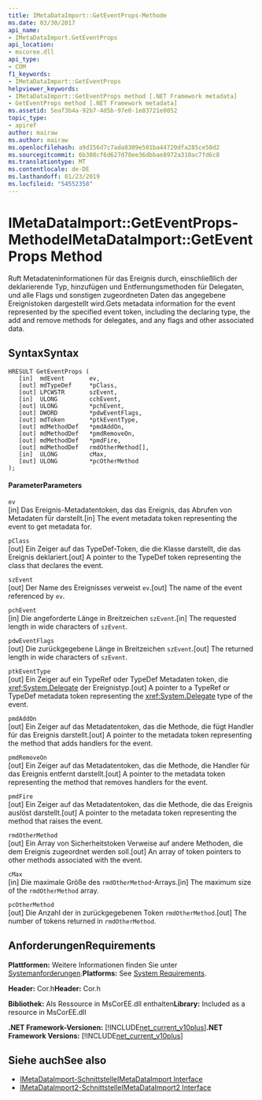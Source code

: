 ```yaml
---
title: IMetaDataImport::GetEventProps-Methode
ms.date: 03/30/2017
api_name:
- IMetaDataImport.GetEventProps
api_location:
- mscoree.dll
api_type:
- COM
f1_keywords:
- IMetaDataImport::GetEventProps
helpviewer_keywords:
- IMetaDataImport::GetEventProps method [.NET Framework metadata]
- GetEventProps method [.NET Framework metadata]
ms.assetid: 5eaf3b4a-92b7-4d5b-97e0-1e83721e0052
topic_type:
- apiref
author: mairaw
ms.author: mairaw
ms.openlocfilehash: a9d156d7c7ada8309e501ba44720dfa285ce50d2
ms.sourcegitcommit: 6b308cf6d627d78ee36dbbae8972a310ac7fd6c8
ms.translationtype: MT
ms.contentlocale: de-DE
ms.lasthandoff: 01/23/2019
ms.locfileid: "54552358"
---
```

# <a name="imetadataimportgeteventprops-method"></a><span data-ttu-id="1618d-102">IMetaDataImport::GetEventProps-Methode</span><span class="sxs-lookup"><span data-stu-id="1618d-102">IMetaDataImport::GetEventProps Method</span></span>
<span data-ttu-id="1618d-103">Ruft Metadateninformationen für das Ereignis durch, einschließlich der deklarierende Typ, hinzufügen und Entfernungsmethoden für Delegaten, und alle Flags und sonstigen zugeordneten Daten das angegebene Ereignistoken dargestellt wird.</span><span class="sxs-lookup"><span data-stu-id="1618d-103">Gets metadata information for the event represented by the specified event token, including the declaring type, the add and remove methods for delegates, and any flags and other associated data.</span></span>  
  
## <a name="syntax"></a><span data-ttu-id="1618d-104">Syntax</span><span class="sxs-lookup"><span data-stu-id="1618d-104">Syntax</span></span>  
  
```  
HRESULT GetEventProps (  
   [in]  mdEvent       ev,  
   [out] mdTypeDef     *pClass,   
   [out] LPCWSTR       szEvent,   
   [in]  ULONG         cchEvent,   
   [out] ULONG         *pchEvent,   
   [out] DWORD         *pdwEventFlags,  
   [out] mdToken       *ptkEventType,  
   [out] mdMethodDef   *pmdAddOn,   
   [out] mdMethodDef   *pmdRemoveOn,   
   [out] mdMethodDef   *pmdFire,   
   [out] mdMethodDef   rmdOtherMethod[],   
   [in]  ULONG         cMax,  
   [out] ULONG         *pcOtherMethod  
);  
```  
  
#### <a name="parameters"></a><span data-ttu-id="1618d-105">Parameter</span><span class="sxs-lookup"><span data-stu-id="1618d-105">Parameters</span></span>  
 `ev`  
 <span data-ttu-id="1618d-106">[in] Das Ereignis-Metadatentoken, das das Ereignis, das Abrufen von Metadaten für darstellt.</span><span class="sxs-lookup"><span data-stu-id="1618d-106">[in] The event metadata token representing the event to get metadata for.</span></span>  
  
 `pClass`  
 <span data-ttu-id="1618d-107">[out] Ein Zeiger auf das TypeDef-Token, die die Klasse darstellt, die das Ereignis deklariert.</span><span class="sxs-lookup"><span data-stu-id="1618d-107">[out] A pointer to the TypeDef token representing the class that declares the event.</span></span>  
  
 `szEvent`  
 <span data-ttu-id="1618d-108">[out] Der Name des Ereignisses verweist `ev`.</span><span class="sxs-lookup"><span data-stu-id="1618d-108">[out] The name of the event referenced by `ev`.</span></span>  
  
 `pchEvent`  
 <span data-ttu-id="1618d-109">[in] Die angeforderte Länge in Breitzeichen `szEvent`.</span><span class="sxs-lookup"><span data-stu-id="1618d-109">[in] The requested length in wide characters of `szEvent`.</span></span>  
  
 `pdwEventFlags`  
 <span data-ttu-id="1618d-110">[out] Die zurückgegebene Länge in Breitzeichen `szEvent`.</span><span class="sxs-lookup"><span data-stu-id="1618d-110">[out] The returned length in wide characters of `szEvent`.</span></span>  
  
 `ptkEventType`  
 <span data-ttu-id="1618d-111">[out] Ein Zeiger auf ein TypeRef oder TypeDef Metadaten token, die <xref:System.Delegate> der Ereignistyp.</span><span class="sxs-lookup"><span data-stu-id="1618d-111">[out] A pointer to a TypeRef or TypeDef metadata token representing the <xref:System.Delegate> type of the event.</span></span>  
  
 `pmdAddOn`  
 <span data-ttu-id="1618d-112">[out] Ein Zeiger auf das Metadatentoken, das die Methode, die fügt Handler für das Ereignis darstellt.</span><span class="sxs-lookup"><span data-stu-id="1618d-112">[out] A pointer to the metadata token representing the method that adds handlers for the event.</span></span>  
  
 `pmdRemoveOn`  
 <span data-ttu-id="1618d-113">[out] Ein Zeiger auf das Metadatentoken, das die Methode, die Handler für das Ereignis entfernt darstellt.</span><span class="sxs-lookup"><span data-stu-id="1618d-113">[out] A pointer to the metadata token representing the method that removes handlers for the event.</span></span>  
  
 `pmdFire`  
 <span data-ttu-id="1618d-114">[out] Ein Zeiger auf das Metadatentoken, das die Methode, die das Ereignis auslöst darstellt.</span><span class="sxs-lookup"><span data-stu-id="1618d-114">[out] A pointer to the metadata token representing the method that raises the event.</span></span>  
  
 `rmdOtherMethod`  
 <span data-ttu-id="1618d-115">[out] Ein Array von Sicherheitstoken Verweise auf andere Methoden, die dem Ereignis zugeordnet werden soll.</span><span class="sxs-lookup"><span data-stu-id="1618d-115">[out] An array of token pointers to other methods associated with the event.</span></span>  
  
 `cMax`  
 <span data-ttu-id="1618d-116">[in] Die maximale Größe des `rmdOtherMethod`-Arrays.</span><span class="sxs-lookup"><span data-stu-id="1618d-116">[in] The maximum size of the `rmdOtherMethod` array.</span></span>  
  
 `pcOtherMethod`  
 <span data-ttu-id="1618d-117">[out] Die Anzahl der in zurückgegebenen Token `rmdOtherMethod`.</span><span class="sxs-lookup"><span data-stu-id="1618d-117">[out] The number of tokens returned in `rmdOtherMethod`.</span></span>  
  
## <a name="requirements"></a><span data-ttu-id="1618d-118">Anforderungen</span><span class="sxs-lookup"><span data-stu-id="1618d-118">Requirements</span></span>  
 <span data-ttu-id="1618d-119">**Plattformen:** Weitere Informationen finden Sie unter [Systemanforderungen](../../../../docs/framework/get-started/system-requirements.md).</span><span class="sxs-lookup"><span data-stu-id="1618d-119">**Platforms:** See [System Requirements](../../../../docs/framework/get-started/system-requirements.md).</span></span>  
  
 <span data-ttu-id="1618d-120">**Header:** Cor.h</span><span class="sxs-lookup"><span data-stu-id="1618d-120">**Header:** Cor.h</span></span>  
  
 <span data-ttu-id="1618d-121">**Bibliothek:** Als Ressource in MsCorEE.dll enthalten</span><span class="sxs-lookup"><span data-stu-id="1618d-121">**Library:** Included as a resource in MsCorEE.dll</span></span>  
  
 <span data-ttu-id="1618d-122">**.NET Framework-Versionen:** [!INCLUDE[net_current_v10plus](../../../../includes/net-current-v10plus-md.md)]</span><span class="sxs-lookup"><span data-stu-id="1618d-122">**.NET Framework Versions:** [!INCLUDE[net_current_v10plus](../../../../includes/net-current-v10plus-md.md)]</span></span>  
  
## <a name="see-also"></a><span data-ttu-id="1618d-123">Siehe auch</span><span class="sxs-lookup"><span data-stu-id="1618d-123">See also</span></span>
- [<span data-ttu-id="1618d-124">IMetaDataImport-Schnittstelle</span><span class="sxs-lookup"><span data-stu-id="1618d-124">IMetaDataImport Interface</span></span>](../../../../docs/framework/unmanaged-api/metadata/imetadataimport-interface.md)
- [<span data-ttu-id="1618d-125">IMetaDataImport2-Schnittstelle</span><span class="sxs-lookup"><span data-stu-id="1618d-125">IMetaDataImport2 Interface</span></span>](../../../../docs/framework/unmanaged-api/metadata/imetadataimport2-interface.md)
